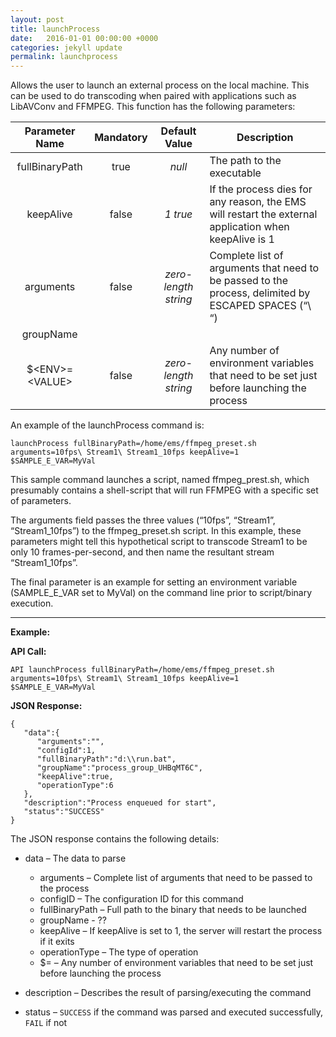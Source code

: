 ```yaml
---
layout: post
title: launchProcess
date:   2016-01-01 00:00:00 +0000
categories: jekyll update
permalink: launchprocess
---
```


Allows the user to launch an external process on the local machine. This can be used to do transcoding when paired with applications such as LibAVConv and FFMPEG. This function has the following parameters:

|     **Parameter Name**     | **Mandatory** |  **Default Value**   | **Description**                          |
| :------------------------: | :-----------: | :------------------: | ---------------------------------------- |
|       fullBinaryPath       |     true      |        *null*        | The path to the executable               |
|         keepAlive          |     false     |       *1 true*       | If the process dies for any reason, the EMS will restart the external application when keepAlive is 1 |
|         arguments          |     false     | *zero-length string* | Complete list of arguments that need to be passed to the process, delimited by ESCAPED SPACES (“\\ “) |
|         groupName          |               |                      |                                          |
| $&lt;ENV&gt;=&lt;VALUE&gt; |     false     | *zero-length string* | Any number of environment variables that need to be set just before launching the process |

An example of the launchProcess command is:

``` 
launchProcess fullBinaryPath=/home/ems/ffmpeg_preset.sh arguments=10fps\ Stream1\ Stream1_10fps keepAlive=1 $SAMPLE_E_VAR=MyVal
```

This sample command launches a script, named ffmpeg\_prest.sh, which presumably contains a shell-script that will run FFMPEG with a specific set of parameters.

The arguments field passes the three values (“10fps”, “Stream1”, “Stream1\_10fps”) to the ffmpeg\_preset.sh script. In this example, these parameters might tell this hypothetical script to transcode Stream1 to be only 10 frames-per-second, and then name the resultant stream “Stream1\_10fps”.

The final parameter is an example for setting an environment variable (SAMPLE\_E\_VAR set to MyVal) on the command line prior to script/binary execution.

------

**Example:**

**API Call:**

``` 
API	launchProcess fullBinaryPath=/home/ems/ffmpeg_preset.sh arguments=10fps\ Stream1\ Stream1_10fps keepAlive=1 $SAMPLE_E_VAR=MyVal
```

**JSON Response:**

``` 
{
   "data":{
      "arguments":"",
      "configId":1,
      "fullBinaryPath":"d:\\run.bat",
      "groupName":"process_group_UHBqMT6C",
      "keepAlive":true,
      "operationType":6
   },
   "description":"Process enqueued for start",
   "status":"SUCCESS"
}
```

The JSON response contains the following details:

- data – The data to parse
  - arguments – Complete list of arguments that need to be passed to the process
  - configID – The configuration ID for this command
  - fullBinaryPath – Full path to the binary that needs to be launched
  - groupName - ??
  - keepAlive – If keepAlive is set to 1, the server will restart the process if it exits
  - operationType – The type of operation
  - $<ENV>=<VALUE> – Any number of environment variables that need to be set just before launching the process
- description – Describes the result of parsing/executing the command


- status – `SUCCESS` if the command was parsed and executed successfully, `FAIL` if not
